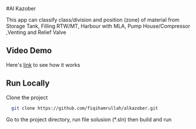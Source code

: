 #Al Kazober

 This  app can classify class/division and position (zone) of material from Storage Tank, Filling RTW/MT, Harbour with MLA, Pump House/Compressor ,Venting and Relief Valve



 ## **Video Demo**

 Here's [link](https://drive.google.com/file/d/1EnwTvKnmizFP3SjIOfxCMoUi4mOFjPKP/view?usp=drive_link) to see how it works


## Run Locally

Clone the project

```bash
  git clone https://github.com/fiqihamrullah/alkazober.git
```

Go to the project directory, run file solusion (*.sln) then build and run 
